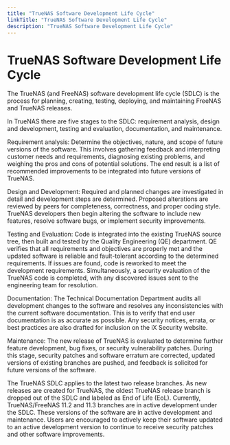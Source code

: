 ```yaml
---
title: "TrueNAS Software Development Life Cycle"
linkTitle: "TrueNAS Software Development Life Cycle"
description: "TrueNAS Software Development Life Cycle"
---
```


# TrueNAS Software Development Life Cycle
 
The TrueNAS (and FreeNAS) software development life cycle (SDLC) is the process for planning, creating, testing, deploying, and maintaining FreeNAS and TrueNAS releases.

In TrueNAS there are five stages to the SDLC: requirement analysis, design and development, testing and evaluation, documentation, and maintenance.

Requirement analysis: Determine the objectives, nature, and scope of future versions of the software. This involves gathering feedback and interpreting customer needs and requirements, diagnosing existing problems, and weighing the pros and cons of potential solutions. The end result is a list of recommended improvements to be integrated into future versions of TrueNAS.

Design and Development: Required and planned changes are investigated in detail and development steps are determined. Proposed alterations are reviewed by peers for completeness, correctness, and proper coding style. TrueNAS developers then begin altering the software to include new features, resolve software bugs, or implement security improvements. 

Testing and Evaluation: Code is integrated into the existing TrueNAS source tree, then built and tested by the Quality Engineering (QE) department. QE verifies that all requirements and objectives are properly met and the updated software is reliable and fault-tolerant according to the determined requirements. If issues are found, code is reworked to meet the development requirements. Simultaneously, a security evaluation of the TrueNAS code is completed, with any discovered issues sent to the engineering team for resolution.

Documentation: The Technical Documentation Department audits all development changes to the software and resolves any inconsistencies with the current software documentation. This is to verify that end user documentation is as accurate as possible. Any security notices, errata, or best practices are also drafted for inclusion on the iX Security website.

Maintenance: The new release of TrueNAS is evaluated to determine further feature development, bug fixes, or security vulnerability patches. During this stage, security patches and software erratum are corrected, updated versions of existing branches are pushed, and feedback is solicited for future versions of the software.

The TrueNAS SDLC applies to the latest two release branches. As new releases are created for TrueNAS, the oldest TrueNAS release branch is dropped out of the SDLC and labeled as End of Life (EoL). Currently, TrueNAS/FreeNAS 11.2 and 11.3 branches are in active development under the SDLC. These versions of the software are in active development and maintenance. Users are encouraged to actively keep their software updated to an active development version to continue to receive security patches and other software improvements.
